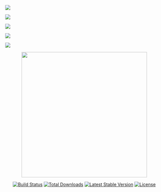 <p><img src="https://github.com/shamimcse1/-Human-Resource-Management-Laravel-/blob/main/Screenshot_4.png"</p>
<p><img src="https://github.com/shamimcse1/-Human-Resource-Management-Laravel-/blob/main/hrm1.png"</p>
<p><img src="https://github.com/shamimcse1/-Human-Resource-Management-Laravel-/blob/main/hrm2.png"</p>
<p><img src="https://github.com/shamimcse1/-Human-Resource-Management-Laravel-/blob/main/hrm3.png"</p>
<p><img src="https://github.com/shamimcse1/-Human-Resource-Management-Laravel-/blob/main/hrm4.png"</p>
    
<p align="center"><a href="https://laravel.com" target="_blank"><img src="https://raw.githubusercontent.com/laravel/art/master/logo-lockup/5%20SVG/2%20CMYK/1%20Full%20Color/laravel-logolockup-cmyk-red.svg" width="400"></a></p>
<p align="center">
<a href="https://travis-ci.org/laravel/framework"><img src="https://travis-ci.org/laravel/framework.svg" alt="Build Status"></a>
<a href="https://packagist.org/packages/laravel/framework"><img src="https://img.shields.io/packagist/dt/laravel/framework" alt="Total Downloads"></a>
<a href="https://packagist.org/packages/laravel/framework"><img src="https://img.shields.io/packagist/v/laravel/framework" alt="Latest Stable Version"></a>
<a href="https://packagist.org/packages/laravel/framework"><img src="https://img.shields.io/packagist/l/laravel/framework" alt="License"></a>
</p>


